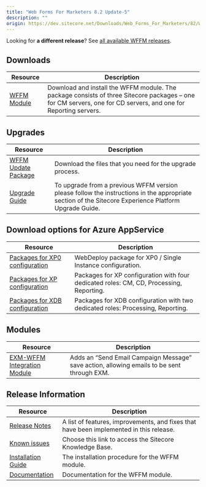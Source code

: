 ```yaml
---
title: "Web Forms For Marketers 8.2 Update-5"
description: ""
origin: https://dev.sitecore.net/Downloads/Web_Forms_For_Marketers/82/Web_Forms_For_Marketers_82_Update5
---
```


  <Alert variant='warning' mb={4}>
    <AlertIcon />
    

Looking for **a different release**? See [all available WFFM releases](/downloads/Web_Forms_For_Marketers).


  </Alert>
  

## Downloads

 | Resource | Description |
 | --- | --- |
 | [WFFM Module](https://scdp.blob.core.windows.net/downloads/Web%20Forms%20For%20Marketers/82/Web%20Forms%20For%20Marketers%2082%20Update5/Secure/Web%20Forms%20for%20Marketers%208.2.5%20rev.%20170807%20NOT%20SC%20PACKAGE.zip) | Download and install the WFFM module. The package consists of three Sitecore packages – one for CM servers, one for CD servers, and one for Reporting servers. |

## Upgrades

 | Resource | Description |
 | --- | --- |
 | [WFFM Update Package](https://scdp.blob.core.windows.net/downloads/Web%20Forms%20For%20Marketers/82/Web%20Forms%20For%20Marketers%2082%20Update5/Secure/Web%20Forms%20for%20Marketers%208.2.5%20upgrade%20package%20NOT%20SC%20PACKAGE.zip) | Download the files that you need for the upgrade process. |
 | [Upgrade Guide](https://scdp.blob.core.windows.net/downloads/Web%20Forms%20For%20Marketers/82/Web%20Forms%20For%20Marketers%2082%20Update5/Secure/WFFM-82-Update-5-Upgrade-Guide.pdf) | To upgrade from a previous WFFM version please follow the instructions in the appropriate section of the Sitecore Experience Platform Upgrade Guide. |

## Download options for Azure AppService

 | Resource | Description |
 | --- | --- |
 | [Packages for XP0 configuration](https://scdp.blob.core.windows.net/downloads/Web%20Forms%20For%20Marketers/82/Web%20Forms%20For%20Marketers%2082%20Update5/Secure/Web%20Forms%20for%20Marketers%208.2%20rev.%20170807_single.scwdp.zip) | WebDeploy package for XP0 / Single Instance configuration. |
 | [Packages for XP configuration](https://scdp.blob.core.windows.net/downloads/Web%20Forms%20For%20Marketers/82/Web%20Forms%20For%20Marketers%2082%20Update5/Secure/Web%20Forms%20for%20Marketers%208.2%20rev.%20170807%20(XP1%20WDP%20Packages).zip) | Packages for XP configuration with four dedicated roles: CM, CD, Processing, Reporting. |
 | [Packages for XDB configuration](https://scdp.blob.core.windows.net/downloads/Web%20Forms%20For%20Marketers/82/Web%20Forms%20For%20Marketers%2082%20Update5/Secure/Web%20Forms%20for%20Marketers%208.2%20rev.%20170807%20(xDB%20WDP%20Packages).zip) | Packages for XDB configuration with two dedicated roles: Processing, Reporting. |

## Modules

 | Resource | Description |
 | --- | --- |
 | [EXM-WFFM Integration Module](https://scdp.blob.core.windows.net/downloads/Web%20Forms%20For%20Marketers/82/Web%20Forms%20For%20Marketers%2082%20Update5/Secure/EXM-WFFM%202.0.0%20rev.%20170824.zip) | Adds an “Send Email Campaign Message” save action, allowing emails to be sent through EXM. |

## Release Information

 | Resource | Description |
 | --- | --- |
 | [Release Notes](/downloads/Web_Forms_For_Marketers/82/Web_Forms_For_Marketers_82_Update5/Release_Notes) | A list of features, improvements, and fixes that have been implemented in this release. |
 | [Known issues](https://kb.sitecore.net/articles/631685) | Choose this link to access the Sitecore Knowledge Base. |
 | [Installation Guide](https://scdp.blob.core.windows.net/downloads/Web%20Forms%20For%20Marketers/82/Web%20Forms%20For%20Marketers%2082%20Update5/Secure/WFFM-82-Update-5-Installation-Guide.pdf) | The installation procedure for the WFFM module. |
 | [Documentation](https://doc.sitecore.com/developers/82/web-forms-for-marketers/en/index-en.html) | Documentation for the WFFM module. |